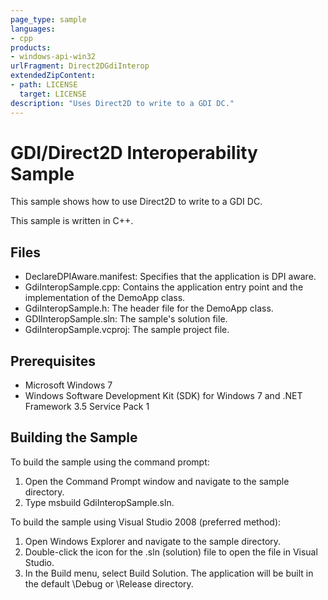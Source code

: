 ```yaml
---
page_type: sample
languages:
- cpp
products:
- windows-api-win32
urlFragment: Direct2DGdiInterop
extendedZipContent:
- path: LICENSE
  target: LICENSE
description: "Uses Direct2D to write to a GDI DC."
---
```


# GDI/Direct2D Interoperability Sample

This sample shows how to use Direct2D to write to a GDI DC.

This sample is written in C++.

## Files

* DeclareDPIAware.manifest: Specifies that the application is DPI aware.
* GdiInteropSample.cpp: Contains the application entry point and the implementation of the DemoApp class.
* GdiInteropSample.h: The header file for the DemoApp class.
* GDIInteropSample.sln: The sample's solution file.
* GdiInteropSample.vcproj: The sample project file.

## Prerequisites

* Microsoft Windows 7
* Windows Software Development Kit (SDK) for Windows 7 and .NET Framework 3.5 Service Pack 1 

## Building the Sample

To build the sample using the command prompt:

1. Open the Command Prompt window and navigate to the sample directory.
2. Type msbuild GdiInteropSample.sln.

To build the sample using Visual Studio 2008 (preferred method):

1. Open Windows Explorer and navigate to the sample directory.
2. Double-click the icon for the .sln (solution) file to open the file in Visual Studio.
3. In the Build menu, select Build Solution. The application will be built in the default \Debug or \Release directory.
